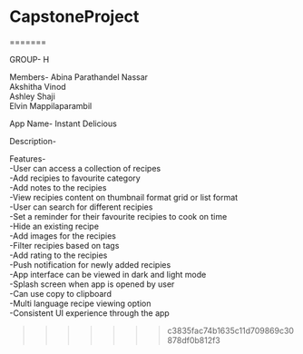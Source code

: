 # CapstoneProject

=======

GROUP- H

Members-
Abina Parathandel Nassar<br>
Akshitha Vinod<br>
Ashley Shaji<br>
Elvin Mappilaparambil<br>

App Name- Instant Delicious

Description-

Features-<br>
-User can access a collection of recipes<br>
-Add recipies to favourite category<br>
-Add notes to the recipies<br>
-View recipies content on thumbnail format grid or list format<br>
-User can search for different recipies <br>
-Set a reminder for their favourite recipies to cook on time<br>
-Hide an existing recipe<br>
-Add images for the recipies<br>
-Filter recipies based on tags<br>
-Add rating to the recipies<br>
-Push notification for newly added recipies<br>
-App interface can be viewed in dark and light mode<br>
-Splash screen when app is opened by user<br>
-Can use copy to clipboard <br>
-Multi language recipe viewing option<br>
-Consistent UI experience through the app<br>

> > > > > > > c3835fac74b1635c11d709869c30878df0b812f3
